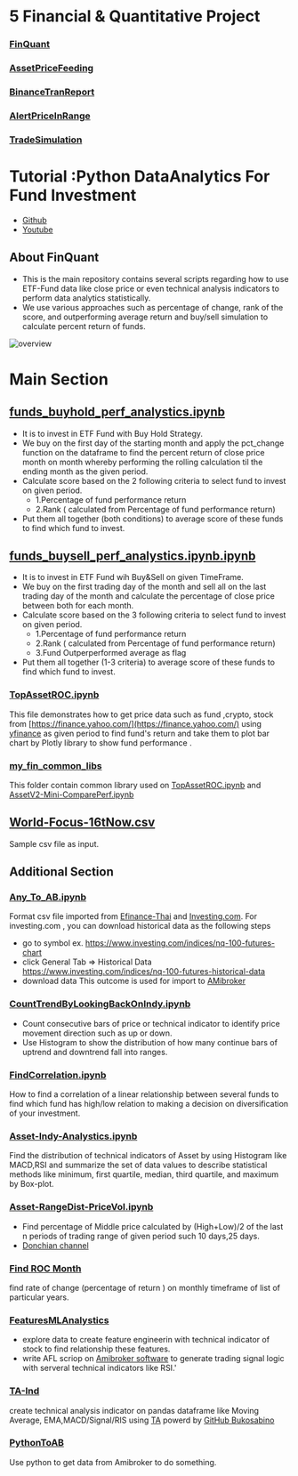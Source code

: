 
# 5 Financial & Quantitative Project 

### [FinQuant ](https://github.com/technqvi/FinQuant)
### [AssetPriceFeeding](https://github.com/technqvi/FinQuant/tree/master/AssetPriceFeeding)
### [BinanceTranReport](https://github.com/technqvi/FinQuant/tree/master/BinanceTranReport)
### [AlertPriceInRange](https://github.com/technqvi/FinQuant/tree/master/AlertPriceInRange)
### [TradeSimulation](https://github.com/technqvi/FinQuant/tree/master/TradeSimulation)

# Tutorial :Python DataAnalytics For Fund Investment 
- [Github](https://github.com/technqvi/MyYoutube-Demo)
- [Youtube](https://www.youtube.com/playlist?list=PLIxgtZc_tZWOS9sHx9ModQ0ESX_nXkKM6)

## About FinQuant 
* This is the main repository contains several scripts regarding how to use ETF-Fund data like close price or even technical analysis indicators to perform data analytics statistically.
* We use  various approaches such as percentage of change, rank of the score, and outperforming average return and buy/sell simulation to calculate percent return of funds.

 ![overview](https://github.com/technqvi/FinQuant/assets/38780060/72e29a90-f674-4481-9265-1bdb8f94233a)


# Main Section

## [funds_buyhold_perf_analystics.ipynb](https://github.com/technqvi/FinQuant/blob/master/funds_buyhold_perf_analystics.ipynb)
* It is to invest in ETF Fund with Buy Hold Strategy.
* We buy on the first day of the starting month and apply the pct_change function on the dataframe  to find the percent return of close price month on month  whereby  performing the rolling  calculation til the ending month as the given period.
* Calculate score based on the 2 following criteria to select fund to invest on given period.
  * 1.Percentage of fund performance return 
  * 2.Rank ( calculated from Percentage of fund performance return)
* Put them all together (both conditions) to average score of these funds to find which fund to invest.


## [funds_buysell_perf_analystics.ipynb.ipynb](https://github.com/technqvi/FinQuant/blob/master/funds_buysell_perf_analystics.ipynb.ipynb) 
* It is to invest in ETF Fund wih Buy&Sell on given TimeFrame.
* We buy on the first trading day of the month and sell all on the last trading day of the month and calculate the percentage of close price between both for each month.
* Calculate score based on the 3 following criteria to select fund to invest on given period.
  * 1.Percentage of fund performance return 
  * 2.Rank ( calculated from Percentage of fund performance return)
  * 3.Fund Outperperformed average as flag
* Put them all together (1-3 criteria) to average score of these funds to find which fund to invest.

### [TopAssetROC.ipynb](https://github.com/technqvi/FinQuant/blob/master/TopAssetROC.ipynb)
 This file demonstrates how to get price data such as  fund ,crypto, stock  from [https://finance.yahoo.com/](https://finance.yahoo.com/) using  [yfinance](https://pypi.org/project/yfinance/) as given period to find fund's return  and take them to plot bar chart by Plotly library to show fund  performance .

 ### [my_fin_common_libs](https://github.com/technqvi/FinQuant/tree/master/my_fin_common_libs)
This folder contain common library used on  [TopAssetROC.ipynb](https://github.com/technqvi/FinQuant/blob/master/TopAssetROC.ipynb)  and  [AssetV2-Mini-ComparePerf.ipynb](https://github.com/technqvi/FinQuant/blob/master/AssetV2-Mini-ComparePerf.ipynb)


## [World-Focus-16tNow.csv](https://github.com/technqvi/FinQuant/blob/master/World-Focus-16tNow.csv)
Sample csv file as input.


## Additional Section


### [Any_To_AB.ipynb](https://github.com/technqvi/FinQuant/blob/master/Any_To_AB.ipynb)
Format csv file imported from [Efinance-Thai](www.efinancethai.com) and [Investing.com](https://www.investing.com/).  For investing.com , you can download historical data as the following steps
 - go to symbol   ex. https://www.investing.com/indices/nq-100-futures-chart
 - click General Tab => Historical Data   https://www.investing.com/indices/nq-100-futures-historical-data
 - download data
 This outcome is used for import to [AMibroker](https://www.amibroker.com/)

### [CountTrendByLookingBackOnIndy.ipynb](https://github.com/technqvi/FinQuant/blob/master/CountTrendByLookingBackOnIndy.ipynb)
- Count consecutive bars of price or technical indicator to identify price movement direction such as up or down. 
- Use Histogram to show the distribution of how many continue bars of uptrend and downtrend fall into ranges.

### [FindCorrelation.ipynb](https://github.com/technqvi/FinQuant/blob/master/FindCorrelation.ipynb)
How to find a correlation of a linear relationship between several funds to find which fund has high/low relation to making a decision on diversification of your investment.
### [Asset-Indy-Analystics.ipynb](https://github.com/technqvi/FinQuant/blob/master/Asset-Indy-Analystics.ipynb) 
Find the distribution of  technical indicators of Asset  by using Histogram like MACD,RSI and summarize the set of data values to describe statistical methods like minimum, first quartile, median, third quartile, and maximum by Box-plot.

### [Asset-RangeDist-PriceVol.ipynb](https://github.com/technqvi/FinQuant/blob/master/Asset-RangeDist-PriceVol.ipynb)
* Find percentage of Middle price  calculated by (High+Low)/2 of the last n periods  of trading range of given period such 10 days,25 days.
* [Donchian channel](https://en.wikipedia.org/wiki/Donchian_channel)

 ### [Find ROC Month](https://github.com/technqvi/FinQuant/tree/master/ROCMonth)
 find rate of change (percentage of return ) on monthly timeframe of list of particular years.
 ### [FeaturesMLAnalystics](https://github.com/technqvi/FinQuant/tree/master/FeaturesMLAnalystics)
 - explore data to create feature engineerin  with technical indicator of stock  to find relationship these features.
 - write AFL scriop on [Amibroker software](https://www.amibroker.com/) to generate trading signal logic with serveral  technical indicators  like RSI.'
###  [TA-Ind](https://github.com/technqvi/FinQuant/tree/master/TA-Indy)
create technical analysis indicator on pandas dataframe like Moving Average, EMA,MACD/Signal/RIS using [TA](https://technical-analysis-library-in-python.readthedocs.io/en/latest/)  powerd by  [GitHub Bukosabino](https://github.com/bukosabino/ta)

### [PythonToAB](https://github.com/technqvi/FinQuant/tree/master/PythonToAB)
Use python to get data from Amibroker to do something.

